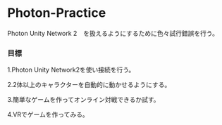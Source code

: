 # Photon-Practice

Photon Unity Network 2　を扱えるようにするために色々試行錯誤を行う。

### 目標

1.Photon Unity Network2を使い接続を行う。

2.2体以上のキャラクターを自動的に動かせるようにする。

3.簡単なゲームを作ってオンライン対戦できるか試す。

4.VRでゲームを作ってみる。
